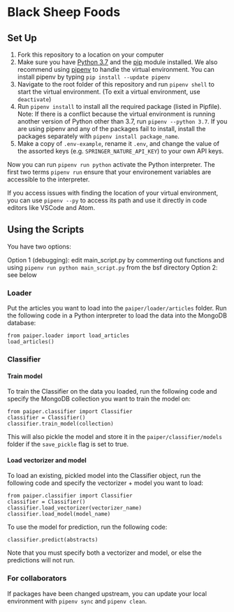 # Black Sheep Foods

## Set Up
1. Fork this repository to a location on your computer
2. Make sure you have [Python 3.7](https://www.python.org/) and the [pip](https://pip.pypa.io/en/stable/) module installed. We also recommend using [pipenv](https://docs.pipenv.org/) to handle the virtual environment. You can install pipenv by typing `pip install --update pipenv`
3. Navigate to the root folder of this repository and run `pipenv shell` to start the virtual environment. (To exit a virtual environment, use `deactivate`)
4. Run `pipenv install` to install all the required package (listed in Pipfile). Note: If there is a conflict because the virtual environment is running another version of Python other than 3.7, run `pipenv --python 3.7`. If you are using pipenv and any of the packages fail to install, install the packages separately with `pipenv install package_name`.
5. Make a copy of `.env-example`, rename it `.env`, and change the value of the assorted keys (e.g. `SPRINGER_NATURE_API_KEY`) to your own API keys.

Now you can run `pipenv run python` activate the Python interpreter. The first two terms `pipenv run` ensure that your environement variables are accessible to the interpreter. 

If you access issues with finding the location of your virtual environment, you can use `pipenv --py` to access its path and use it directly in code editors like VSCode and Atom.


## Using the Scripts
You have two options: 

Option 1 (debugging): edit main_script.py by commenting out functions and using `pipenv run python main_script.py` from the bsf directory
Option 2: see below

### Loader
Put the articles you want to load into the `paiper/loader/articles` folder. Run the following code in a Python interpreter to load the data into the MongoDB database:
```
from paiper.loader import load_articles
load_articles()
```

### Classifier
#### Train model
To train the Classifier on the data you loaded, run the following code and specify the MongoDB collection you want to train the model on:
```
from paiper.classifier import Classifier
classifier = Classifier()
classifier.train_model(collection)
```
This will also pickle the model and store it in the `paiper/classifier/models` folder if the `save_pickle` flag is set to true.

#### Load vectorizer and model
To load an existing, pickled model into the Classifier object, run the following code and specify the vectorizer + model you want to load:
```
from paiper.classifier import Classifier
classifier = Classifier()
classifier.load_vectorizer(vectorizer_name)
classifier.load_model(model_name)
```
To use the model for prediction, run the following code:
```
classifier.predict(abstracts)
```
Note that you must specify both a vectorizer and model, or else the predictions will not run.

### For collaborators
If packages have been changed upstream, you can update your local environment with `pipenv sync` and `pipenv clean`.
